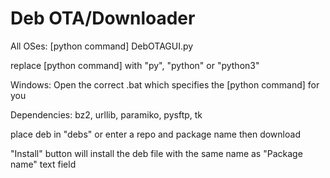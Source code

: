 # Deb OTA/Downloader

All OSes: [python command] DebOTAGUI.py

replace [python command] with "py", "python" or "python3"

Windows: Open the correct .bat which specifies the [python command] for you

Dependencies: bz2, urllib, paramiko, pysftp, tk

place deb in "debs" or enter a repo and package name then download

"Install" button will install the deb file with the same name as "Package name" text field
